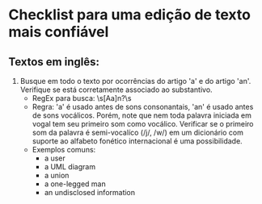 # Checklist para uma edição de texto mais confiável


## Textos em inglês:

1. Busque em todo o texto por ocorrências do artigo 'a' e do artigo 'an'. Verifique se está corretamente associado ao substantivo.
    - RegEx para busca: \s[Aa]n?\s
    - Regra: 'a' é usado antes de sons consonantais, 'an' é usado antes de sons vocálicos. Porém, note que nem toda palavra iniciada em vogal tem seu primeiro som como vocálico. Verificar se o primeiro som da palavra é semi-vocalíco (/j/, /w/)  em um dicionário com suporte ao alfabeto fonético internacional é uma possibilidade. 
    - Exemplos comuns:
        - a user
        - a UML diagram
        - a union
        - a one-legged man
        - an undisclosed information